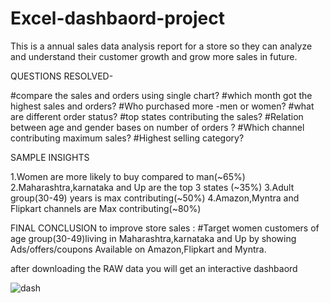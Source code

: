 # Excel-dashbaord-project
This is a annual sales data analysis report for a store so they can analyze and understand their customer growth  and grow more sales in future.






QUESTIONS RESOLVED-

#compare the sales and orders using single chart?
#which month got the highest sales and orders?
#Who purchased more -men or women?
#what are different order status?
#top states contributing the sales?
#Relation between age and gender bases on number of orders ?
#Which channel contributing maximum sales?
#Highest selling category?


SAMPLE INSIGHTS

1.Women are more likely to buy compared to man(~65%)
2.Maharashtra,karnataka and Up are the top 3 states (~35%)
3.Adult group(30-49) years is max contributing(~50%)
4.Amazon,Myntra and Flipkart channels are Max contributing(~80%)


FINAL CONCLUSION to improve store sales :
#Target women customers of age group(30-49)living in Maharashtra,karnataka and Up by showing Ads/offers/coupons Available on Amazon,Flipkart and Myntra.




after downloading the RAW data you will get an interactive dashbaord




![dash](https://user-images.githubusercontent.com/125332797/221538041-56b9c668-ec17-4dbf-b64a-2378a51faea2.png)








